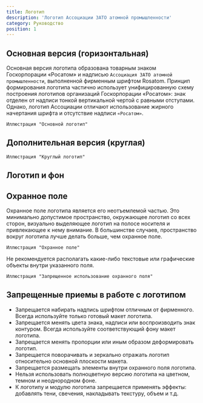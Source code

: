 ```yaml
---
title: Логотип
description: 'Логотип Ассоциации ЗАТО атомной промышленности'
category: Руководство
position: 1
---
```


## Основная версия (горизонтальная)

Основная версия логотипа образована товарным знаком Госкорпорации «Росатом» и надписью `Ассоциация ЗАТО атомной промышленности`, выполненной фирменным шрифтом Rosatom. Принцип формирования логотипа частично использует унифицированную схему построения логотипов организаций Госкорпорации «Росатом»: знак отделен от надписи тонкой вертикальной чертой с равными отступами. Однако, логотип Ассоциации отличают использование жирного начертания шрифта и отсутствие надписи `«Росатом»`.

```
Иллюстрация "Основной логотип"
```

## Дополнительная версия (круглая)

```
Иллюстрация "Круглый логотип"
```

## Логотип и фон



## Охранное поле

Охранное поле логотипа является его неотъемлемой частью. Это минимально допустимое пространство, окружающее логотип со всех сторон, визуально выделяющее логотип на полосе носителя и привлекающее к нему внимание. В большинстве случаев, пространство вокруг логотипа лучше делать больше, чем охранное поле.

```
Иллюстрация "Охранное поле"
```

Не рекомендуется располагать какие-либо текстовые или графические объекты внутри указанного поля.

```
Иллюстрация "Запрещенное использование охранного поля"
```

## Запрещенные приемы в работе с логотипом

- Запрещается набирать надпись шрифтом отличным от фирменного. Всегда используйте только готовый макет логотипа.
- Запрещается менять цвета знака, надписи или воспроизводить знак контуром. Всегда используйте соответствующий фону макет логотипа.
- Запрещается менять пропорции или иным образом деформировать логотип.
- Запрещается поворачивать и зеркально отражать логотип относительно основной плоскости макета.
- Запрещается размещать элементы внутри охранного поля логотипа.
- Нельзя использовать полноцветную версию логотипа на цветном, темном и неоднородном фоне.
- К логотипу и модулю логотипа запрещается применять эффекты: добавлять тени, свечения, накладывать текстуру, объем и т.д.
